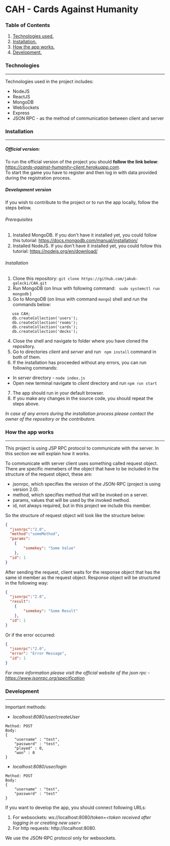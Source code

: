 # CAH - Cards Against Humanity 

### Table of Contents
1. [ Technologies used. ](#tech)
2. [ Installation. ](#install)
2. [ How the app works. ](#work)
3. [ Development. ](#work)

<a id="tech"></a>
### Technologies
***
Technologies used in the project includes:
- NodeJS
- ReactJS
- MongoDB
- WebSockets
- Express
- JSON RPC - as the method of communication between client and server


<a name="install"></a>
### Installation
***

##### Official version: 
To run the official version of the project you should __follow the link below__: \
*https://cards-against-humanity-client.herokuapp.com*.  
To start the game you have to register and then log in with data provided during the registration process.

##### Development version
If you wish to contribute to the project or to run the app locally, follow the steps below.

###### Prerequisites
1. Installed MongoDB.  If you don't have it installed yet, you could follow this tutorial: https://docs.mongodb.com/manual/installation/
2. Installed NodeJS.  If you don't have it installed yet, you could follow this tutorial: https://nodejs.org/en/download/

###### Installation 
1. Clone this repository: ```git clone https://github.com/jakub-galecki/CAH.git ```
2. Run MongoDB (on linux with following command: ``` sudo systemctl run mongodb``` )
3. Go to MongoDB (on linux with command ``` mongo ```) shell and run the commands below:
```
   use CAH;
   db.createCollection('users');
   db.createCollection('rooms');
   db.createCollection('cards');
   db.createCollection('decks');
```
4. Close the shell and navigate to folder where you have cloned the repository.
5. Go to directories *client* and *server* and run  ``` npm install``` command in both of them.
6. If the installation has proceeded without any errors, you can run following commands:
- In *server* directory - ``` node index.js ```
- Open new terminal navigate to *client* directory and run ``` npm run start ```
7. The app should run in your default browser. 
8. If you make any changes in the source code, you should repeat the steps above.

*In case of any errors during the installation process please contact
the owner of the repository or the contributors.* 

<a name="work"></a>
### How the app works
***

This project is using JSP RPC protocol to communicate with the server. In this section
we will explain how it works.   

To communicate with server client uses something called request object. There are specific memebers of the object
that have to be included in the structure of the request object, these are:
- jsonrpc, which specifies the version of the JSON-RPC (project is using version 2.0).
- method, which specifies method that will be invoked on a server.
- params, values that will be used by the invoked method.
- id, not always required, but in this project we include this member.


So the structure of request object will look like the structure below:
```json 
{
  "jsonrpc":"2.0",
  "method":"someMethod",
  "params":
    {
        "somekey": "Some Value"
    },
  "id": 1
}
```

After sending the request, client waits for the response object that has the same id member
as the request object. Response object will be structured in the following way:
```json 
{
  "jsonrpc":"2.0",
  "result":
    {
        "somekey": "Some Result"
    },
  "id": 1
}
```

Or if the error occurred:

```json 
{
  "jsonrpc":"2.0",
  "error": "Error Message",
  "id": 1
}
```

*For more information please visit the official website of the json rpc - https://www.jsonrpc.org/specification*

<a name="dev"></a>
### Development
***

Important methods:


- *localhost:8080/user/createUser*
```
Method: POST 
Body:
{
    "username" : "test",
    "password" : "test",
    "played" : 0,
    "won" : 0
}
```
- *localhost:8080/user/login*
```
Method: POST 
Body:
{
    "username" : "test",
    "password" : "test"
}
```
If you want to develop the app, you should connect following URLs:
1. For websockets: ws://localhost:8080/token=*\<token received after logging in or creating new user>*
2. For http requests: http://localhost:8080.

We use the JSON-RPC protocol only for websockets.